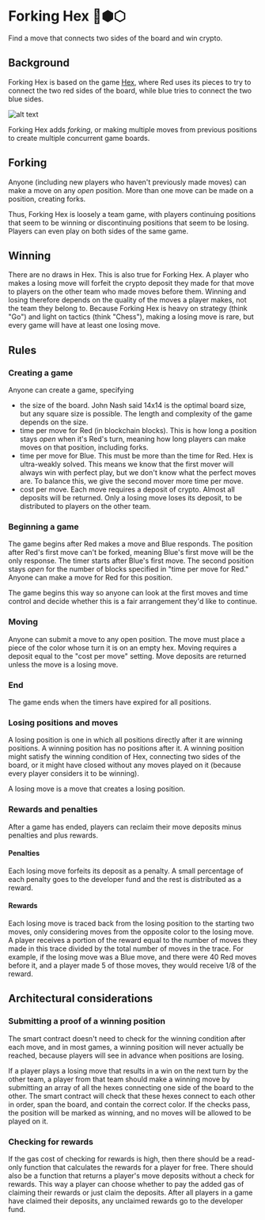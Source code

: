 # Forking Hex 🔱⬢⬡
Find a move that connects two sides of the board and win crypto.

## Background
Forking Hex is based on the game [Hex](https://en.wikipedia.org/wiki/Hex_(board_game)), where Red uses its pieces to try to connect the two red sides of the board, while blue tries to connect the two blue sides.

![alt text](https://upload.wikimedia.org/wikipedia/commons/e/e9/Hex_board_11x11.svg)

Forking Hex adds *forking*, or making multiple moves from previous positions to create multiple concurrent game boards.

## Forking
Anyone (including new players who haven't previously made moves) can make a move on any *open* position. More than one move can be made on a position, creating forks.

Thus, Forking Hex is loosely a team game, with players continuing positions that seem to be winning or discontinuing positions that seem to be losing. Players can even play on both sides of the same game.

## Winning
There are no draws in Hex. This is also true for Forking Hex. A player who makes a losing move will forfeit the crypto deposit they made for that move to players on the other team who made moves before them. Winning and losing therefore depends on the quality of the moves a player makes, not the team they belong to. Because Forking Hex is heavy on strategy (think "Go") and light on tactics (think "Chess"), making a losing move is rare, but every game will have at least one losing move.

## Rules
### Creating a game
Anyone can create a game, specifying

* the size of the board. John Nash said 14x14 is the optimal board size, but any square size is possible. The length and complexity of the game depends on the size.
* time per move for Red (in blockchain blocks). This is how long a position stays *open* when it's Red's turn, meaning how long players can make moves on that position, including forks.
* time per move for Blue. This must be more than the time for Red. Hex is ultra-weakly solved. This means we know that the first mover will always win with perfect play, but we don't know what the perfect moves are. To balance this, we give the second mover more time per move.
* cost per move. Each move requires a deposit of crypto. Almost all deposits will be returned. Only a losing move loses its deposit, to be distributed to players on the other team.

### Beginning a game
The game begins after Red makes a move and Blue responds. The position after Red's first move can't be forked, meaning Blue's first move will be the only response. The timer starts after Blue's first move. The second position stays *open* for the number of blocks specified in "time per move for Red." Anyone can make a move for Red for this position.

The game begins this way so anyone can look at the first moves and time control and decide whether this is a fair arrangement they'd like to continue.

### Moving
Anyone can submit a move to any open position. The move must place a piece of the color whose turn it is on an empty hex. Moving requires a deposit equal to the "cost per move" setting. Move deposits are returned unless the move is a losing move.

### End
The game ends when the timers have expired for all positions.

### Losing positions and moves
A losing position is one in which all positions directly after it are winning positions. A winning position has no positions after it. A winning position might satisfy the winning condition of Hex, connecting two sides of the board, or it might have closed without any moves played on it (because every player considers it to be winning).

A losing move is a move that creates a losing position.

### Rewards and penalties
After a game has ended, players can reclaim their move deposits minus penalties and plus rewards.
#### Penalties
Each losing move forfeits its deposit as a penalty. A small percentage of each penalty goes to the developer fund and the rest is distributed as a reward.
#### Rewards
Each losing move is traced back from the losing position to the starting two moves, only considering moves from the opposite color to the losing move. A player receives a portion of the reward equal to the number of moves they made in this trace divided by the total number of moves in the trace. For example, if the losing move was a Blue move, and there were 40 Red moves before it, and a player made 5 of those moves, they would receive 1/8 of the reward.

## Architectural considerations
### Submitting a proof of a winning position
The smart contract doesn't need to check for the winning condition after each move, and in most games, a winning position will never actually be reached, because players will see in advance when positions are losing.

If a player plays a losing move that results in a win on the next turn by the other team, a player from that team should make a winning move by submitting an array of all the hexes connecting one side of the board to the other. The smart contract will check that these hexes connect to each other in order, span the board, and contain the correct color. If the checks pass, the position will be marked as winning, and no moves will be allowed to be played on it.
### Checking for rewards
If the gas cost of checking for rewards is high, then there should be a read-only function that calculates the rewards for a player for free. There should also be a function that returns a player's move deposits without a check for rewards. This way a player can choose whether to pay the added gas of claiming their rewards or just claim the deposits. After all players in a game have claimed their deposits, any unclaimed rewards go to the developer fund.
